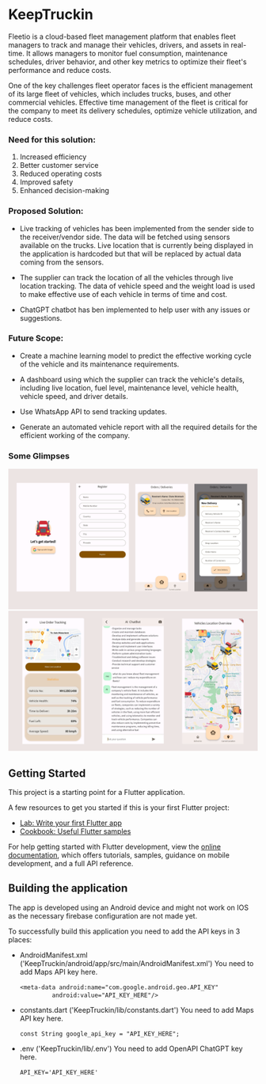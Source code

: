 # KeepTruckin

Fleetio is a cloud-based fleet management platform that enables fleet managers to track and manage their vehicles, drivers, and assets in real-time. It allows managers to monitor fuel consumption, maintenance schedules, driver behavior, and other key metrics to optimize their fleet's performance and reduce costs.


One of the key challenges fleet operator faces is the efficient management of its large fleet of vehicles, which includes trucks, buses, and other commercial vehicles. 
Effective time management of the fleet is critical for the company to meet its delivery schedules, optimize vehicle utilization, and reduce costs.

### Need for this solution:
1. Increased efficiency
2. Better customer service
3. Reduced operating costs
4. Improved safety
5. Enhanced decision-making

### Proposed Solution:

- Live tracking of vehicles has been implemented from the sender side to the receiver/vendor side. The data will be fetched using sensors available on the trucks. Live location that is currently being displayed in the application is hardcoded but that will be replaced by actual data coming from the sensors.

- The supplier can track the location of all the vehicles through live location tracking.
The data of vehicle speed and the weight load is used to make effective use of each vehicle in terms of time and cost.

- ChatGPT chatbot has ben implemented to help user with any issues or suggestions.

### Future Scope:
- Create a machine learning model to predict the effective working cycle of the vehicle and its maintenance requirements.

- A dashboard using which the supplier can track the vehicle's details, including live location, fuel level, maintenance level, vehicle health, vehicle speed, and driver details.

- Use WhatsApp API to send tracking  updates.

- Generate an automated vehicle report with all the required details for the efficient working of the company.


### Some Glimpses

<img width="800" alt="sampleimages" src="https://raw.githubusercontent.com/vinaytiparadi/KeepTruckin/main/design1.png?token=GHSAT0AAAAAAB7RLHQ2R54LPBJXXMZMK776ZBGOOBQ">

<img width="800" alt="sampleimages" src="https://raw.githubusercontent.com/vinaytiparadi/KeepTruckin/main/design2.png?token=GHSAT0AAAAAAB7RLHQ3UMZ2PTR5Y4NFTPBKZBGOOCQ">


## Getting Started

This project is a starting point for a Flutter application.

A few resources to get you started if this is your first Flutter project:

- [Lab: Write your first Flutter app](https://docs.flutter.dev/get-started/codelab)
- [Cookbook: Useful Flutter samples](https://docs.flutter.dev/cookbook)

For help getting started with Flutter development, view the
[online documentation](https://docs.flutter.dev/), which offers tutorials,
samples, guidance on mobile development, and a full API reference.

## Building the application

The app is developed using an Android device and might not work on IOS as the necessary firebase configuration are not made yet.

To successfully build this application you need to add the API keys in 3 places:
- AndroidManifest.xml ('KeepTruckin/android/app/src/main/AndroidManifest.xml')
  You need to add Maps API key here.
  ```
  <meta-data android:name="com.google.android.geo.API_KEY"
           android:value="API_KEY_HERE"/>
  ```
- constants.dart ('KeepTruckin/lib/constants.dart')
  You need to add Maps API key here.
  ```
  const String google_api_key = "API_KEY_HERE";
  ```
  
- .env ('KeepTruckin/lib/.env')
  You need to add OpenAPI ChatGPT key here.
  ```
  API_KEY='API_KEY_HERE'
  ```
